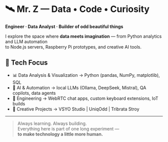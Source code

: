 # 🛰️ Mr. Z — Data • Code • Curiosity

**Engineer · Data Analyst · Builder of odd beautiful things**

I explore the space where **data meets imagination** — from Python analytics and LLM automation  
to Node.js servers, Raspberry Pi prototypes, and creative AI tools.

## 🔧 Tech Focus
- 📊 Data Analysis & Visualization → Python (pandas, NumPy, matplotlib), SQL  
- 🤖 AI & Automation → local LLMs (Ollama, DeepSeek, Mistral), QA copilots, data agents  
- 🧱 Engineering → WebRTC chat apps, custom keyboard extensions, IoT builds  
- 🎨 Creative Projects → VSYO Studio | UniqOdd | Tribrata Stroy  

---

> Always learning. Always building.  
> Everything here is part of one long experiment —  
> **to make technology a little more human.**

